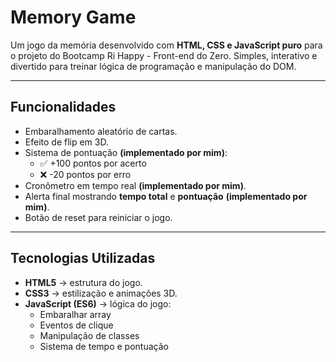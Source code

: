 # Memory Game

Um jogo da memória desenvolvido com **HTML, CSS e JavaScript puro** para o projeto do Bootcamp Ri Happy - Front-end do Zero. 
Simples, interativo e divertido para treinar lógica de programação e manipulação do DOM.

---

## Funcionalidades

- Embaralhamento aleatório de cartas.
- Efeito de flip em 3D.
- Sistema de pontuação **(implementado por mim)**:
  - ✅ +100 pontos por acerto
  - ❌ -20 pontos por erro
- Cronômetro em tempo real **(implementado por mim)**.
- Alerta final mostrando **tempo total** e **pontuação** **(implementado por mim)**.
- Botão de reset para reiniciar o jogo.

---

## Tecnologias Utilizadas

- **HTML5** → estrutura do jogo.
- **CSS3** → estilização e animações 3D.
- **JavaScript (ES6)** → lógica do jogo:
  - Embaralhar array
  - Eventos de clique
  - Manipulação de classes
  - Sistema de tempo e pontuação
